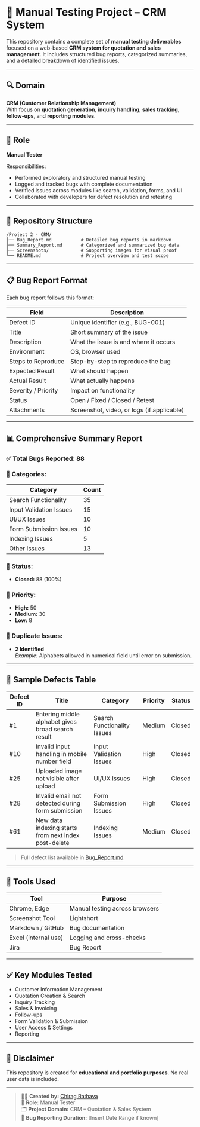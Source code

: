 # 🧪 Manual Testing Project – CRM System

This repository contains a complete set of **manual testing deliverables** focused on a web-based **CRM system for quotation and sales management**. It includes structured bug reports, categorized summaries, and a detailed breakdown of identified issues.

---

## 🔍 Domain

**CRM (Customer Relationship Management)**  
With focus on **quotation generation**, **inquiry handling**, **sales tracking**, **follow-ups**, and **reporting modules**.

---

## 👤 Role

**Manual Tester**

Responsibilities:
- Performed exploratory and structured manual testing
- Logged and tracked bugs with complete documentation
- Verified issues across modules like search, validation, forms, and UI
- Collaborated with developers for defect resolution and retesting

---

## 📁 Repository Structure

```
/Project 2 - CRM/
├── Bug_Report.md           # Detailed bug reports in markdown
├── Summary_Report.md       # Categorized and summarized bug data
├── Screenshots/            # Supporting images for visual proof
└── README.md               # Project overview and test scope
```

---

## 📋 Bug Report Format

Each bug report follows this format:

| Field              | Description                                 |
|-------------------|---------------------------------------------|
| Defect ID          | Unique identifier (e.g., BUG-001)           |
| Title              | Short summary of the issue                  |
| Description        | What the issue is and where it occurs       |
| Environment        | OS, browser used                            |
| Steps to Reproduce | Step-by-step to reproduce the bug           |
| Expected Result    | What should happen                          |
| Actual Result      | What actually happens                       |
| Severity / Priority| Impact on functionality                     |
| Status             | Open / Fixed / Closed / Retest              |
| Attachments        | Screenshot, video, or logs (if applicable)  |

---

## 📊 Comprehensive Summary Report

### ✅ Total Bugs Reported: **88**

### 📂 Categories:
| Category                  | Count |
|---------------------------|-------|
| Search Functionality      | 35    |
| Input Validation Issues   | 15    |
| UI/UX Issues              | 10    |
| Form Submission Issues    | 10    |
| Indexing Issues           | 5     |
| Other Issues              | 13    |

### 📌 Status:
- **Closed:** 88 (100%)

### 🎯 Priority:
- **High:** 50  
- **Medium:** 30  
- **Low:** 8  

### 🔁 Duplicate Issues:
- **2 Identified**  
  _Example:_ Alphabets allowed in numerical field until error on submission.

---

## 📁 Sample Defects Table

| Defect ID | Title                                              | Category                    | Priority | Status |
|-----------|----------------------------------------------------|-----------------------------|----------|--------|
| #1        | Entering middle alphabet gives broad search result| Search Functionality Issues | Medium   | Closed |
| #10       | Invalid input handling in mobile number field     | Input Validation Issues     | High     | Closed |
| #25       | Uploaded image not visible after upload           | UI/UX Issues                | High     | Closed |
| #28       | Invalid email not detected during form submission | Form Submission Issues      | High     | Closed |
| #61       | New data indexing starts from next index post-delete | Indexing Issues          | Medium   | Closed |

> Full defect list available in [Bug_Report.md](./Bug_Report.md)

---

## 🧰 Tools Used

| Tool                 | Purpose                        |
|----------------------|--------------------------------|
| Chrome, Edge         | Manual testing across browsers |
| Screenshot Tool      | Lightshort                     |
| Markdown / GitHub    | Bug documentation              |
| Excel (internal use) | Logging and cross-checks       |
| Jira                 | Bug Report                     |


---

## ✅ Key Modules Tested

- Customer Information Management  
- Quotation Creation & Search  
- Inquiry Tracking  
- Sales & Invoicing  
- Follow-ups  
- Form Validation & Submission  
- User Access & Settings  
- Reporting

---

## 📄 Disclaimer

This repository is created for **educational and portfolio purposes**. No real user data is included.

---

> 👨‍💻 **Created by:** [Chirag Rathava](https://github.com/ChiragRathava29)  
> 🧪 **Role:** Manual Tester  
> 🗂️ **Project Domain:** CRM – Quotation & Sales System  
> 📅 **Bug Reporting Duration:** [Insert Date Range if known]
